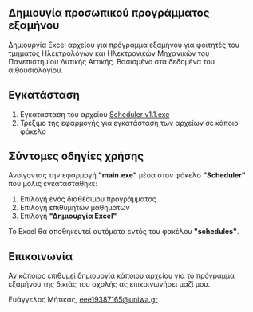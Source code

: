 ## Δημιουγία προσωπικού προγράμματος εξαμήνου

Δημιουργία Excel αρχείου για πρόγραμμα εξαμήνου για φοιτητές του τμήματος
Ηλεκτρολόγων και Ηλεκτρονικών Μηχανικών του Πανεπιστημίου Δυτικής Αττικής.
Βασισμένο στα δεδομένα του αιθουσιολογίου.


## Εγκατάσταση

1. Εγκατάσταση του αρχείου [Scheduler v1.1.exe](https://github.com/VaggM/Scheduler/blob/main/Scheduler%20v1.1.exe)
2. Τρέξιμο της εφαρμογής για εγκατάσταση των αρχείων σε κάποιο φάκελο


## Σύντομες οδηγίες χρήσης

Ανοίγοντας την εφαρμογή **"main.exe"** μέσα στον φάκελο **"Scheduler"** που μόλις εγκαταστάθηκε:

1. Επιλογή ενός διαθέσιμου προγράμματος
2. Επιλογή επιθυμητών μαθημάτων
3. Επιλογή **"Δημιουργία Excel"**

Το Excel θα αποθηκευτεί αυτόματα εντός του φακέλου **"schedules"**.


## Επικοινωνία

Αν κάποιος επιθυμεί δημιουργία κάποιου αρχείου για το πρόγραμμα εξαμήνου της δικιάς του σχολής ας επικοινωνήσει μαζί μου.

Ευάγγελος Μήτικας, eee19387165@uniwa.gr